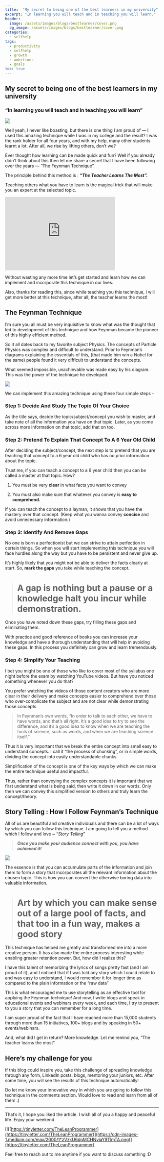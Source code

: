 ```yaml
---
title:  "My secret to being one of the best learners in my university"
excerpt: "In learning you will teach and in teaching you will learn."
header:
  image: /assets/images/blogs/bestlearner/cover.png
  og_image: /assets/images/blogs/bestlearner/cover.png
categories:
  - selfhelp
tags:
  - productivity
  - selfhelp
  - growth
  - ambitions
  - goals
toc: true
---
```



## My secret to being one of the best learners in my university

### “In learning you will teach and in teaching you will learn”

![](https://cdn-images-1.medium.com/max/2800/1*is6l1MJIIcmntmBK1aGcBg.png)

Well yeah, I never like boasting, but there is one thing I am proud of — I used this amazing technique while I was in my college and the result? I was the rank holder for all four years, and with my help, many other students learnt a lot. After all, we rise by lifting others, don’t we?

Ever thought how learning can be made quick and fun? Well if you already didn’t think about this then let me share a secret that I have been following over the years — “The Feynman Technique”.

The principle behind this method is : ***“The Teacher Learns The Most”.***

Teaching others what you have to learn is the magical trick that will make you an expert at the selected topic.

<iframe src="https://giphy.com/embed/vVKqa0NMZzFyE" width="360" height="240" frameBorder="0" class="giphy-embed" allowFullScreen></iframe>

Without wasting any more time let’s get started and learn how we can implement and incorporate this technique in our lives.

Also, thanks for reading this, since while teaching you this technique, I will get more better at this technique, after all, the teacher learns the most!

## The Feynman Technique

I’m sure you all must be very inquisitive to know what was the thought that led to development of this technique and how Feynman became the pioneer of this highly efficient method.

So it all dates back to my favorite subject Physics. The concepts of Particle Physics was complex and difficult to understand. Prior to Feynman’s diagrams explaining the essentials of this, (that made him win a Nobel for the same) people found it very difficult to understand the concepts.

What seemed impossible, unachievable was made easy by his diagram. This was the power of the technique he developed.

![](https://cdn-images-1.medium.com/max/3174/0*xGF5xC3WqMaDoLQx.png)

We can implement this amazing technique using these four simple steps -

### Step 1: Decide And Study The Topic Of Your Choice

As the title says, decide the topic/subject/concept you wish to master, and take note of all the information you have on that topic. Later, as you come across more information on that topic, add that on too.

### Step 2: **Pretend To Explain That Concept To A 6 Year Old Child**

After deciding the subject/concept, the next step is to pretend that you are teaching that concept to a 6 year old child who has no prior information about the topic.

Trust me, if you can teach a concept to a 6 year child then you can be called a master at that topic. How?

 1. You must be very **clear** in what facts you want to convey

 2. You must also make sure that whatever you convey is **easy to comprehend.**

If you can teach the concept to a layman, it shows that you have the mastery over that concept. (Keep what you wanna convey **concise** and avoid unnecessary information.)

### **Step 3: Identify And Remove Gaps**

No one is born a perfectionist but we can strive to attain perfection in certain things. So when you will start implementing this technique you will face hurdles along the way but you have to be persistent and never give up.

It’s highly likely that you might not be able to deliver the facts clearly at start. So, **mark the gaps** you take while teaching the concept.
> # A gap is nothing but a pause or a **knowledge halt** you incur while demonstration.

Once you have noted down these gaps, try filling these gaps and eliminating them.

With practice and good reference of books you can increase your knowledge and have a thorough understanding that will help in avoiding these gaps. In this process you definitely can grow and learn tremendously.

### Step 4: **Simplify Your Teaching**

I bet you might be one of those who like to cover most of the syllabus one night before the exam by watching YouTube videos. But have you noticed something whenever you do that?

You prefer watching the videos of those content creators who are more clear in their delivery and make concepts easier to comprehend over those who over-complicate the subject and are not clear while demonstrating those concepts.
>  In Feynman’s own words, “In order to talk to each other, we have to have words, and that’s all right. It’s a good idea to try to see the difference, and it’s a good idea to know when we are teaching the tools of science, such as words, and when we are teaching science itself.”

Thus it is very important that we break the entire concept into small easy to understand concepts. I call it “the process of chunking”, or in simple words, dividing the concept into easily understandable chunks.

Simplification of the concept is one of the key ways by which we can make the entire technique useful and impactful.

Thus, rather than conveying the complex concepts it is important that we first understand what is being said, then write it down in our words. Only then we can convey this simplified version to others and truly learn the concept/theory.

## Story Telling : How I Follow Feynman’s Technique

All of us are beautiful and creative individuals and there can be a lot of ways by which you can follow this technique. I am going to tell you a method which I follow and love ~ “*Story Telling*”
>  ***Once you make your audience connect with you, you have achieved it!***

![](https://cdn-images-1.medium.com/max/3174/0*39nuy0BSF-DUQuty.png)

The essence is that you can accumulate parts of the information and join them to form a story that incorporates all the relevant information about the chosen topic. This is how you can convert the otherwise boring data into valuable information.
> # Art by which you can make sense out of a large pool of facts, and that too in a fun way, makes a good story

This technique has helped me greatly and transformed me into a more creative person. It has also made the entire process interesting while enabling greater retention power. But, how did I realize this?

I have this talent of memorizing the lyrics of songs pretty fast (and I am proud of it), and I noticed that if I was told any story which I could relate to and was easy to understand, I would remember it for longer time as compared to the plain information or the “raw data”

This is what encouraged me to use storytelling as an effective tool for applying the Feynman technique! And now, I write blogs and speak in educational events and webinars every week, and each time, I try to present to you a story that you can remember for a long time.

I am super proud of the fact that I have reached more than 15,000 students through more than 15 initiatives, 100+ blogs and by speaking in 50+ events/webinars.

And, what did I get in return? More knowledge. Let me remind you, “The teacher learns the most”.

## Here’s my challenge for you

If this blog could inspire you, take this challenge of spreading knowledge through any form, LinkedIn posts, blogs, mentoring your juniors, etc. After some time, you will see the results of this technique automatically!

Do let me know your innovative way in which you are going to follow this technique in the comments section. Would love to read and learn from all of them :)

***

That’s it, I hope you liked the article. I wish all of you a happy and peaceful life. Enjoy your weekend.

[![[https://tinyletter.com/TheLeanProgrammer](https://tinyletter.com/TheLeanProgrammer)](https://cdn-images-1.medium.com/max/2000/1*zVzkU6dpMCHNviaY9TtmTA.png)](https://tinyletter.com/TheLeanProgrammer)

Feel free to reach out to me anytime if you want to discuss something :D
